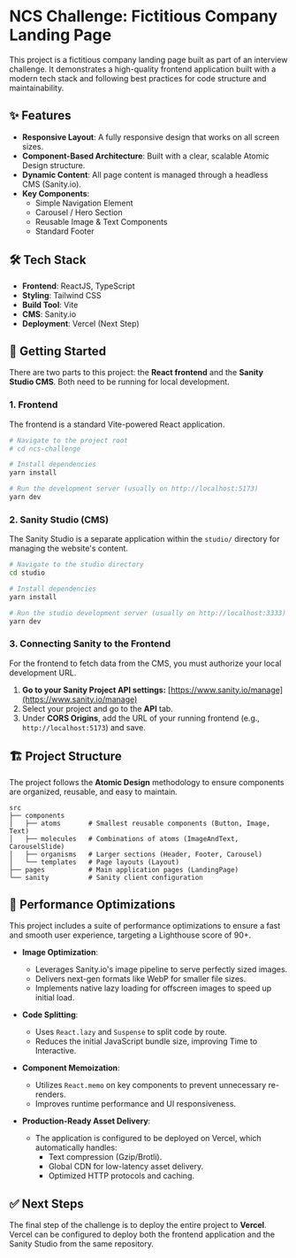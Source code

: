 # NCS Challenge: Fictitious Company Landing Page

This project is a fictitious company landing page built as part of an interview challenge. It demonstrates a high-quality frontend application built with a modern tech stack and following best practices for code structure and maintainability.

## ✨ Features

-   **Responsive Layout**: A fully responsive design that works on all screen sizes.
-   **Component-Based Architecture**: Built with a clear, scalable Atomic Design structure.
-   **Dynamic Content**: All page content is managed through a headless CMS (Sanity.io).
-   **Key Components**:
    -   Simple Navigation Element
    -   Carousel / Hero Section
    -   Reusable Image & Text Components
    -   Standard Footer

## 🛠 Tech Stack

-   **Frontend**: ReactJS, TypeScript
-   **Styling**: Tailwind CSS
-   **Build Tool**: Vite
-   **CMS**: Sanity.io
-   **Deployment**: Vercel (Next Step)

## 🚀 Getting Started

There are two parts to this project: the **React frontend** and the **Sanity Studio CMS**. Both need to be running for local development.

### 1. Frontend

The frontend is a standard Vite-powered React application.

```bash
# Navigate to the project root
# cd ncs-challenge

# Install dependencies
yarn install

# Run the development server (usually on http://localhost:5173)
yarn dev
```

### 2. Sanity Studio (CMS)

The Sanity Studio is a separate application within the `studio/` directory for managing the website's content.

```bash
# Navigate to the studio directory
cd studio

# Install dependencies
yarn install

# Run the studio development server (usually on http://localhost:3333)
yarn dev
```

### 3. Connecting Sanity to the Frontend

For the frontend to fetch data from the CMS, you must authorize your local development URL.

1.  **Go to your Sanity Project API settings:** [https://www.sanity.io/manage](https://www.sanity.io/manage)
2.  Select your project and go to the **API** tab.
3.  Under **CORS Origins**, add the URL of your running frontend (e.g., `http://localhost:5173`) and save.

## 🏗 Project Structure

The project follows the **Atomic Design** methodology to ensure components are organized, reusable, and easy to maintain.

```
src
├── components
│   ├── atoms       # Smallest reusable components (Button, Image, Text)
│   ├── molecules   # Combinations of atoms (ImageAndText, CarouselSlide)
│   ├── organisms   # Larger sections (Header, Footer, Carousel)
│   └── templates   # Page layouts (Layout)
├── pages           # Main application pages (LandingPage)
└── sanity          # Sanity client configuration
```

## 🚀 Performance Optimizations

This project includes a suite of performance optimizations to ensure a fast and smooth user experience, targeting a Lighthouse score of 90+.

-   **Image Optimization**:
    -   Leverages Sanity.io's image pipeline to serve perfectly sized images.
    -   Delivers next-gen formats like WebP for smaller file sizes.
    -   Implements native lazy loading for offscreen images to speed up initial load.

-   **Code Splitting**:
    -   Uses `React.lazy` and `Suspense` to split code by route.
    -   Reduces the initial JavaScript bundle size, improving Time to Interactive.

-   **Component Memoization**:
    -   Utilizes `React.memo` on key components to prevent unnecessary re-renders.
    -   Improves runtime performance and UI responsiveness.

-   **Production-Ready Asset Delivery**:
    -   The application is configured to be deployed on Vercel, which automatically handles:
        -   Text compression (Gzip/Brotli).
        -   Global CDN for low-latency asset delivery.
        -   Optimized HTTP protocols and caching.

## ✅ Next Steps

The final step of the challenge is to deploy the entire project to **Vercel**. Vercel can be configured to deploy both the frontend application and the Sanity Studio from the same repository.
